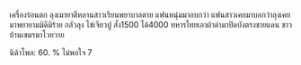 เครื่องร่อนตก 
ลุงเมายาตีหลานสาวเรียนพยาบาลตาย
แฟนหนุ่มมาอบกว่า แฟนสาวเคยมาบอกว่าลุงเคยมาพยายามมิดีมิร้าย กลัวลุง
ไข่เจียวปู สั่ง1500 ได้4000
ทหารไทยเอาผ้าดำมาปิดบังตรงชายแดน ชาวบ้านเขมรมาโวยวาย


นิด้าโพล: 60. % ไม่พอใจ
7